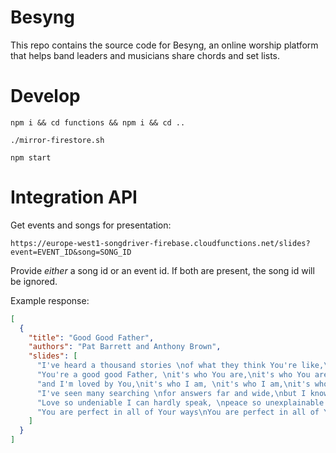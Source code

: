 # Besyng

This repo contains the source code for Besyng, an online worship platform that helps band leaders and musicians share chords and set lists.

# Develop

`npm i && cd functions && npm i && cd ..`

`./mirror-firestore.sh`

`npm start`

# Integration API

Get events and songs for presentation:

`https://europe-west1-songdriver-firebase.cloudfunctions.net/slides?event=EVENT_ID&song=SONG_ID`

Provide *either* a song id or an event id. If both are present, the song id will be ignored.

Example response:

```json
[
  {
    "title": "Good Good Father",
    "authors": "Pat Barrett and Anthony Brown",
    "slides": [
      "I've heard a thousand stories \nof what they think You're like,\nbut I've heard the tender whisper\nof love in the dead of night\nYou tell me that You're pleased \nand that I'm never alone ",
      "You're a good good Father, \nit's who You are,\nit's who You are,\nit's who You are",
      "and I'm loved by You,\nit's who I am, \nit's who I am,\nit's who I am ",
      "I've seen many searching \nfor answers far and wide,\nbut I know we're all searching \nfor answers only You provide,\n'cause You know just what we need \nbefore we say a word ",
      "Love so undeniable I can hardly speak, \npeace so unexplainable I can hardly think. \nAs you call me deeper still,\nas you call me deeper still,\nas you call me deeper still,\ninto Love Love Love ",
      "You are perfect in all of Your ways\nYou are perfect in all of Your ways\nYou are perfect in all of Your ways to us  \n"
    ]
  }
]
```
